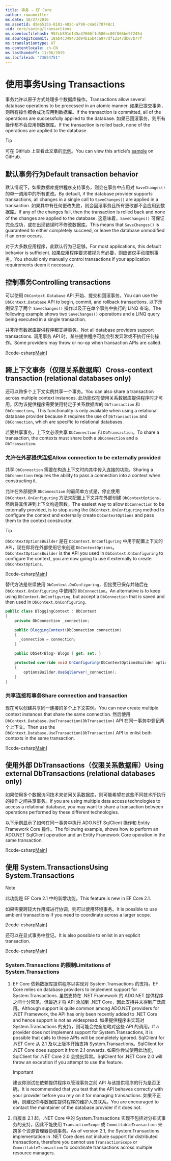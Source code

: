 ```yaml
---
title: 事务 - EF Core
author: rowanmiller
ms.date: 10/27/2016
ms.assetid: d3e6515b-8181-482c-a790-c4a6778748c1
uid: core/saving/transactions
ms.openlocfilehash: 952cb891d145a47666f1d506ec00f066be9f245d
ms.sourcegitcommit: 18ab4c349473d94b15b4ca977df12147db07b77f
ms.translationtype: HT
ms.contentlocale: zh-CN
ms.lasthandoff: 11/06/2019
ms.locfileid: "73654751"
---
```

# <a name="using-transactions"></a><span data-ttu-id="965be-102">使用事务</span><span class="sxs-lookup"><span data-stu-id="965be-102">Using Transactions</span></span>

<span data-ttu-id="965be-103">事务允许以原子方式处理多个数据库操作。</span><span class="sxs-lookup"><span data-stu-id="965be-103">Transactions allow several database operations to be processed in an atomic manner.</span></span> <span data-ttu-id="965be-104">如果已提交事务，则所有操作都会成功应用到数据库。</span><span class="sxs-lookup"><span data-stu-id="965be-104">If the transaction is committed, all of the operations are successfully applied to the database.</span></span> <span data-ttu-id="965be-105">如果已回滚事务，则所有操作都不会应用到数据库。</span><span class="sxs-lookup"><span data-stu-id="965be-105">If the transaction is rolled back, none of the operations are applied to the database.</span></span>

> [!TIP]  
> <span data-ttu-id="965be-106">可在 GitHub 上查看此文章的[示例](https://github.com/aspnet/EntityFramework.Docs/tree/master/samples/core/Saving/Transactions/)。</span><span class="sxs-lookup"><span data-stu-id="965be-106">You can view this article's [sample](https://github.com/aspnet/EntityFramework.Docs/tree/master/samples/core/Saving/Transactions/) on GitHub.</span></span>

## <a name="default-transaction-behavior"></a><span data-ttu-id="965be-107">默认事务行为</span><span class="sxs-lookup"><span data-stu-id="965be-107">Default transaction behavior</span></span>

<span data-ttu-id="965be-108">默认情况下，如果数据库提供程序支持事务，则会在事务中应用对 `SaveChanges()` 的单一调用中的所有更改。</span><span class="sxs-lookup"><span data-stu-id="965be-108">By default, if the database provider supports transactions, all changes in a single call to `SaveChanges()` are applied in a transaction.</span></span> <span data-ttu-id="965be-109">如果其中有任何更改失败，则会回滚事务且所有更改都不会应用到数据库。</span><span class="sxs-lookup"><span data-stu-id="965be-109">If any of the changes fail, then the transaction is rolled back and none of the changes are applied to the database.</span></span> <span data-ttu-id="965be-110">这意味着，`SaveChanges()` 可保证完全成功，或在出现错误时不修改数据库。</span><span class="sxs-lookup"><span data-stu-id="965be-110">This means that `SaveChanges()` is guaranteed to either completely succeed, or leave the database unmodified if an error occurs.</span></span>

<span data-ttu-id="965be-111">对于大多数应用程序，此默认行为已足够。</span><span class="sxs-lookup"><span data-stu-id="965be-111">For most applications, this default behavior is sufficient.</span></span> <span data-ttu-id="965be-112">如果应用程序要求被视为有必要，则应该仅手动控制事务。</span><span class="sxs-lookup"><span data-stu-id="965be-112">You should only manually control transactions if your application requirements deem it necessary.</span></span>

## <a name="controlling-transactions"></a><span data-ttu-id="965be-113">控制事务</span><span class="sxs-lookup"><span data-stu-id="965be-113">Controlling transactions</span></span>

<span data-ttu-id="965be-114">可以使用 `DbContext.Database` API 开始、提交和回滚事务。</span><span class="sxs-lookup"><span data-stu-id="965be-114">You can use the `DbContext.Database` API to begin, commit, and rollback transactions.</span></span> <span data-ttu-id="965be-115">以下示例显示了两个 `SaveChanges()` 操作以及正在单个事务中执行的 LINQ 查询。</span><span class="sxs-lookup"><span data-stu-id="965be-115">The following example shows two `SaveChanges()` operations and a LINQ query being executed in a single transaction.</span></span>

<span data-ttu-id="965be-116">并非所有数据库提供程序都支持事务。</span><span class="sxs-lookup"><span data-stu-id="965be-116">Not all database providers support transactions.</span></span> <span data-ttu-id="965be-117">调用事务 API 时，某些提供程序可能会引发异常或不执行任何操作。</span><span class="sxs-lookup"><span data-stu-id="965be-117">Some providers may throw or no-op when transaction APIs are called.</span></span>

[!code-csharp[Main](../../../samples/core/Saving/Transactions/ControllingTransaction/Sample.cs?name=Transaction&highlight=3,17,18,19)]

## <a name="cross-context-transaction-relational-databases-only"></a><span data-ttu-id="965be-118">跨上下文事务（仅限关系数据库）</span><span class="sxs-lookup"><span data-stu-id="965be-118">Cross-context transaction (relational databases only)</span></span>

<span data-ttu-id="965be-119">还可以跨多个上下文实例共享一个事务。</span><span class="sxs-lookup"><span data-stu-id="965be-119">You can also share a transaction across multiple context instances.</span></span> <span data-ttu-id="965be-120">此功能仅在使用关系数据库提供程序时才可用，因为该提供程序需要使用特定于关系数据库的 `DbTransaction` 和 `DbConnection`。</span><span class="sxs-lookup"><span data-stu-id="965be-120">This functionality is only available when using a relational database provider because it requires the use of `DbTransaction` and `DbConnection`, which are specific to relational databases.</span></span>

<span data-ttu-id="965be-121">若要共享事务，上下文必须共享 `DbConnection` 和 `DbTransaction`。</span><span class="sxs-lookup"><span data-stu-id="965be-121">To share a transaction, the contexts must share both a `DbConnection` and a `DbTransaction`.</span></span>

### <a name="allow-connection-to-be-externally-provided"></a><span data-ttu-id="965be-122">允许在外部提供连接</span><span class="sxs-lookup"><span data-stu-id="965be-122">Allow connection to be externally provided</span></span>

<span data-ttu-id="965be-123">共享 `DbConnection` 需要在构造上下文时向其中传入连接的功能。</span><span class="sxs-lookup"><span data-stu-id="965be-123">Sharing a `DbConnection` requires the ability to pass a connection into a context when constructing it.</span></span>

<span data-ttu-id="965be-124">允许在外部提供 `DbConnection` 的最简单方式是，停止使用 `DbContext.OnConfiguring` 方法来配置上下文并在外部创建 `DbContextOptions`，然后将其传递到上下文构造函数。</span><span class="sxs-lookup"><span data-stu-id="965be-124">The easiest way to allow `DbConnection` to be externally provided, is to stop using the `DbContext.OnConfiguring` method to configure the context and externally create `DbContextOptions` and pass them to the context constructor.</span></span>

> [!TIP]  
> <span data-ttu-id="965be-125">`DbContextOptionsBuilder` 是在 `DbContext.OnConfiguring` 中用于配置上下文的 API，现在即将在外部使用它来创建 `DbContextOptions`。</span><span class="sxs-lookup"><span data-stu-id="965be-125">`DbContextOptionsBuilder` is the API you used in `DbContext.OnConfiguring` to configure the context, you are now going to use it externally to create `DbContextOptions`.</span></span>

[!code-csharp[Main](../../../samples/core/Saving/Transactions/SharingTransaction/Sample.cs?name=Context&highlight=3,4,5)]

<span data-ttu-id="965be-126">替代方法是继续使用 `DbContext.OnConfiguring`，但接受已保存并随后在 `DbContext.OnConfiguring` 中使用的 `DbConnection`。</span><span class="sxs-lookup"><span data-stu-id="965be-126">An alternative is to keep using `DbContext.OnConfiguring`, but accept a `DbConnection` that is saved and then used in `DbContext.OnConfiguring`.</span></span>

``` csharp
public class BloggingContext : DbContext
{
    private DbConnection _connection;

    public BloggingContext(DbConnection connection)
    {
      _connection = connection;
    }

    public DbSet<Blog> Blogs { get; set; }

    protected override void OnConfiguring(DbContextOptionsBuilder optionsBuilder)
    {
        optionsBuilder.UseSqlServer(_connection);
    }
}
```

### <a name="share-connection-and-transaction"></a><span data-ttu-id="965be-127">共享连接和事务</span><span class="sxs-lookup"><span data-stu-id="965be-127">Share connection and transaction</span></span>

<span data-ttu-id="965be-128">现在可以创建共享同一连接的多个上下文实例。</span><span class="sxs-lookup"><span data-stu-id="965be-128">You can now create multiple context instances that share the same connection.</span></span> <span data-ttu-id="965be-129">然后使用 `DbContext.Database.UseTransaction(DbTransaction)` API 在同一事务中登记两个上下文。</span><span class="sxs-lookup"><span data-stu-id="965be-129">Then use the `DbContext.Database.UseTransaction(DbTransaction)` API to enlist both contexts in the same transaction.</span></span>

[!code-csharp[Main](../../../samples/core/Saving/Transactions/SharingTransaction/Sample.cs?name=Transaction&highlight=1,2,3,7,16,23,24,25)]

## <a name="using-external-dbtransactions-relational-databases-only"></a><span data-ttu-id="965be-130">使用外部 DbTransactions（仅限关系数据库）</span><span class="sxs-lookup"><span data-stu-id="965be-130">Using external DbTransactions (relational databases only)</span></span>

<span data-ttu-id="965be-131">如果使用多个数据访问技术来访问关系数据库，则可能希望在这些不同技术所执行的操作之间共享事务。</span><span class="sxs-lookup"><span data-stu-id="965be-131">If you are using multiple data access technologies to access a relational database, you may want to share a transaction between operations performed by these different technologies.</span></span>

<span data-ttu-id="965be-132">以下示例显示了如何在同一事务中执行 ADO.NET SqlClient 操作和 Entity Framework Core 操作。</span><span class="sxs-lookup"><span data-stu-id="965be-132">The following example, shows how to perform an ADO.NET SqlClient operation and an Entity Framework Core operation in the same transaction.</span></span>

[!code-csharp[Main](../../../samples/core/Saving/Transactions/ExternalDbTransaction/Sample.cs?name=Transaction&highlight=4,10,21,26,27,28)]

## <a name="using-systemtransactions"></a><span data-ttu-id="965be-133">使用 System.Transactions</span><span class="sxs-lookup"><span data-stu-id="965be-133">Using System.Transactions</span></span>

> [!NOTE]  
> <span data-ttu-id="965be-134">此功能是 EF Core 2.1 中的新增功能。</span><span class="sxs-lookup"><span data-stu-id="965be-134">This feature is new in EF Core 2.1.</span></span>

<span data-ttu-id="965be-135">如果需要跨较大作用域进行协调，则可以使用环境事务。</span><span class="sxs-lookup"><span data-stu-id="965be-135">It is possible to use ambient transactions if you need to coordinate across a larger scope.</span></span>

[!code-csharp[Main](../../../samples/core/Saving/Transactions/AmbientTransaction/Sample.cs?name=Transaction&highlight=1,2,3,26,27,28)]

<span data-ttu-id="965be-136">还可以在显式事务中登记。</span><span class="sxs-lookup"><span data-stu-id="965be-136">It is also possible to enlist in an explicit transaction.</span></span>

[!code-csharp[Main](../../../samples/core/Saving/Transactions/CommitableTransaction/Sample.cs?name=Transaction&highlight=1,15,28,29,30)]

### <a name="limitations-of-systemtransactions"></a><span data-ttu-id="965be-137">System.Transactions 的限制</span><span class="sxs-lookup"><span data-stu-id="965be-137">Limitations of System.Transactions</span></span>  

1. <span data-ttu-id="965be-138">EF Core 依赖数据库提供程序以实现对 System.Transactions 的支持。</span><span class="sxs-lookup"><span data-stu-id="965be-138">EF Core relies on database providers to implement support for System.Transactions.</span></span> <span data-ttu-id="965be-139">虽然支持在 .NET Framework 的 ADO.NET 提供程序之间十分常见，但最近才将 API 添加到 .NET Core，因此支持并未得到广泛应用。</span><span class="sxs-lookup"><span data-stu-id="965be-139">Although support is quite common among ADO.NET providers for .NET Framework, the API has only been recently added to .NET Core and hence support is not as widespread.</span></span> <span data-ttu-id="965be-140">如果提供程序未实现对 System.Transactions 的支持，则可能会完全忽略对这些 API 的调用。</span><span class="sxs-lookup"><span data-stu-id="965be-140">If a provider does not implement support for System.Transactions, it is possible that calls to these APIs will be completely ignored.</span></span> <span data-ttu-id="965be-141">SqlClient for .NET Core 从 2.1 及以上版本开始支持 System.Transactions。</span><span class="sxs-lookup"><span data-stu-id="965be-141">SqlClient for .NET Core does support it from 2.1 onwards.</span></span> <span data-ttu-id="965be-142">如果你尝试使用此功能，SqlClient for .NET Core 2.0 会抛出异常。</span><span class="sxs-lookup"><span data-stu-id="965be-142">SqlClient for .NET Core 2.0 will throw an exception if you attempt to use the feature.</span></span>

   > [!IMPORTANT]  
   > <span data-ttu-id="965be-143">建议你测试在依赖提供程序以管理事务之前 API 与该提供程序的行为是否正确。</span><span class="sxs-lookup"><span data-stu-id="965be-143">It is recommended that you test that the API behaves correctly with your provider before you rely on it for managing transactions.</span></span> <span data-ttu-id="965be-144">如果不正确，则建议你与数据库提供程序的维护人员联系。</span><span class="sxs-lookup"><span data-stu-id="965be-144">You are encouraged to contact the maintainer of the database provider if it does not.</span></span>

2. <span data-ttu-id="965be-145">自版本 2.1 起，.NET Core 中的 System.Transactions 实现不包括对分布式事务的支持，因此不能使用 `TransactionScope` 或 `CommittableTransaction` 来跨多个资源管理器协调事务。</span><span class="sxs-lookup"><span data-stu-id="965be-145">As of version 2.1, the System.Transactions implementation in .NET Core does not include support for distributed transactions, therefore you cannot use `TransactionScope` or `CommittableTransaction` to coordinate transactions across multiple resource managers.</span></span>
